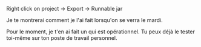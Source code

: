 Right click on project -> Export -> Runnable jar

Je te montrerai comment je l'ai fait lorsqu'on se verra le mardi.

Pour le moment, je t'en ai fait un qui est opérationnel. Tu peux déjà le tester toi-même 
sur ton poste de travail personnel.
